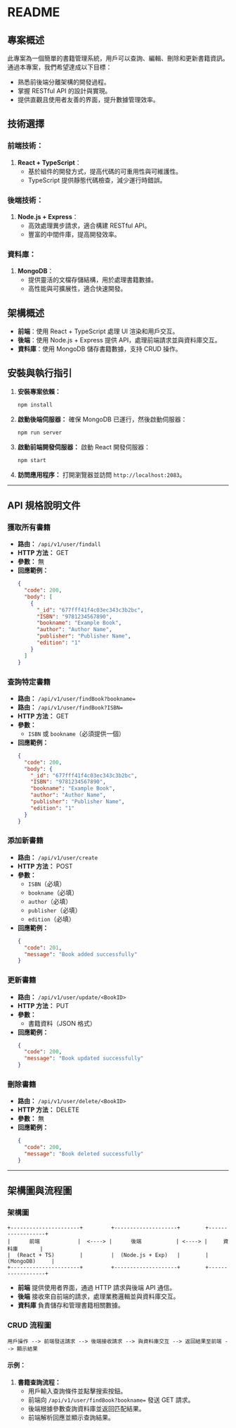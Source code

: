 # README

## 專案概述

此專案為一個簡單的書籍管理系統，用戶可以查詢、編輯、刪除和更新書籍資訊。通過本專案，我們希望達成以下目標：

- 熟悉前後端分離架構的開發過程。
- 掌握 RESTful API 的設計與實現。
- 提供直觀且使用者友善的界面，提升數據管理效率。

## 技術選擇

### 前端技術：

1. **React + TypeScript**：
   - 基於組件的開發方式，提高代碼的可重用性與可維護性。
   - TypeScript 提供靜態代碼檢查，減少運行時錯誤。

### 後端技術：

1. **Node.js + Express**：
   - 高效處理異步請求，適合構建 RESTful API。
   - 豐富的中間件庫，提高開發效率。

### 資料庫：

1. **MongoDB**：
   - 提供靈活的文檔存儲結構，用於處理書籍數據。
   - 高性能與可擴展性，適合快速開發。

## 架構概述

- **前端**：使用 React + TypeScript 處理 UI 渲染和用戶交互。
- **後端**：使用 Node.js + Express 提供 API，處理前端請求並與資料庫交互。
- **資料庫**：使用 MongoDB 儲存書籍數據，支持 CRUD 操作。

## 安裝與執行指引

1. **安裝專案依賴：**

   ```bash
   npm install
   ```

2. **啟動後端伺服器：**
   確保 MongoDB 已運行，然後啟動伺服器：

   ```bash
   npm run server
   ```

3. **啟動前端開發伺服器：**
   啟動 React 開發伺服器：

   ```bash
   npm start
   ```

4. **訪問應用程序：**
   打開瀏覽器並訪問 `http://localhost:2083`。

---

## API 規格說明文件

### 獲取所有書籍

- **路由：** `/api/v1/user/findall`
- **HTTP 方法：** GET
- **參數：** 無
- **回應範例：**
  ```json
  {
    "code": 200,
    "body": [
      {
        "_id": "677fff41f4c03ec343c3b2bc",
        "ISBN": "9781234567890",
        "bookname": "Example Book",
        "author": "Author Name",
        "publisher": "Publisher Name",
        "edition": "1"
      }
    ]
  }
  ```

### 查詢特定書籍

- **路由：** `/api/v1/user/findBook?bookname=`
- **路由：** `/api/v1/user/findBook?ISBN=`
- **HTTP 方法：** GET
- **參數：**
  - `ISBN` 或 `bookname`（必須提供一個）
- **回應範例：**
  ```json
  {
    "code": 200,
    "body": {
      "_id": "677fff41f4c03ec343c3b2bc",
      "ISBN": "9781234567890",
      "bookname": "Example Book",
      "author": "Author Name",
      "publisher": "Publisher Name",
      "edition": "1"
    }
  }
  ```

### 添加新書籍

- **路由：** `/api/v1/user/create`
- **HTTP 方法：** POST
- **參數：**
  - `ISBN`（必填）
  - `bookname`（必填）
  - `author`（必填）
  - `publisher`（必填）
  - `edition`（必填）
- **回應範例：**
  ```json
  {
    "code": 201,
    "message": "Book added successfully"
  }
  ```

### 更新書籍

- **路由：** `/api/v1/user/update/<BookID>`
- **HTTP 方法：** PUT
- **參數：**
  - 書籍資料（JSON 格式）
- **回應範例：**
  ```json
  {
    "code": 200,
    "message": "Book updated successfully"
  }
  ```

### 刪除書籍

- **路由：** `/api/v1/user/delete/<BookID>`
- **HTTP 方法：** DELETE
- **參數：** 無
- **回應範例：**
  ```json
  {
    "code": 200,
    "message": "Book deleted successfully"
  }
  ```

---

## 架構圖與流程圖

### 架構圖

```text
+----------------------+         +--------------------+        +------------------+
|      前端            |  <----> |      後端           | <----> |     資料庫       |
|  (React + TS)        |         |  (Node.js + Exp)   |        |    (MongoDB)     |
+----------------------+         +--------------------+        +------------------+
```

- **前端** 提供使用者界面，通過 HTTP 請求與後端 API 通信。
- **後端** 接收來自前端的請求，處理業務邏輯並與資料庫交互。
- **資料庫** 負責儲存和管理書籍相關數據。

### CRUD 流程圖

```text
用戶操作 --> 前端發送請求 --> 後端接收請求 --> 與資料庫交互 --> 返回結果至前端 --> 顯示結果
```

#### 示例：

1. **書籍查詢流程：**
   - 用戶輸入查詢條件並點擊搜索按鈕。
   - 前端向 `/api/v1/user/findBook?bookname=` 發送 GET 請求。
   - 後端根據參數查詢資料庫並返回匹配結果。
   - 前端解析回應並顯示查詢結果。

